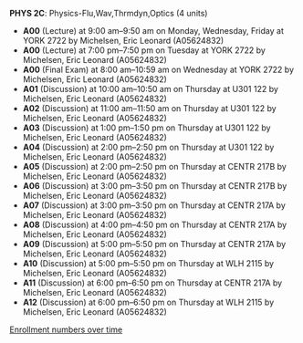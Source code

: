 **PHYS 2C**: Physics-Flu,Wav,Thrmdyn,Optics (4 units)

- **A00** (Lecture) at 9:00 am–9:50 am on Monday, Wednesday, Friday at YORK 2722 by Michelsen, Eric Leonard (A05624832)
- **A00** (Lecture) at 7:00 pm–7:50 pm on Tuesday at YORK 2722 by Michelsen, Eric Leonard (A05624832)
- **A00** (Final Exam) at 8:00 am–10:59 am on Wednesday at YORK 2722 by Michelsen, Eric Leonard (A05624832)
- **A01** (Discussion) at 10:00 am–10:50 am on Thursday at U301 122 by Michelsen, Eric Leonard (A05624832)
- **A02** (Discussion) at 11:00 am–11:50 am on Thursday at U301 122 by Michelsen, Eric Leonard (A05624832)
- **A03** (Discussion) at 1:00 pm–1:50 pm on Thursday at U301 122 by Michelsen, Eric Leonard (A05624832)
- **A04** (Discussion) at 2:00 pm–2:50 pm on Thursday at U301 122 by Michelsen, Eric Leonard (A05624832)
- **A05** (Discussion) at 2:00 pm–2:50 pm on Thursday at CENTR 217B by Michelsen, Eric Leonard (A05624832)
- **A06** (Discussion) at 3:00 pm–3:50 pm on Thursday at CENTR 217B by Michelsen, Eric Leonard (A05624832)
- **A07** (Discussion) at 3:00 pm–3:50 pm on Thursday at CENTR 217A by Michelsen, Eric Leonard (A05624832)
- **A08** (Discussion) at 4:00 pm–4:50 pm on Thursday at CENTR 217A by Michelsen, Eric Leonard (A05624832)
- **A09** (Discussion) at 5:00 pm–5:50 pm on Thursday at CENTR 217A by Michelsen, Eric Leonard (A05624832)
- **A10** (Discussion) at 5:00 pm–5:50 pm on Thursday at WLH 2115 by Michelsen, Eric Leonard (A05624832)
- **A11** (Discussion) at 6:00 pm–6:50 pm on Thursday at CENTR 217A by Michelsen, Eric Leonard (A05624832)
- **A12** (Discussion) at 6:00 pm–6:50 pm on Thursday at WLH 2115 by Michelsen, Eric Leonard (A05624832)

[Enrollment numbers over time](./PHYS2C.tsv)
